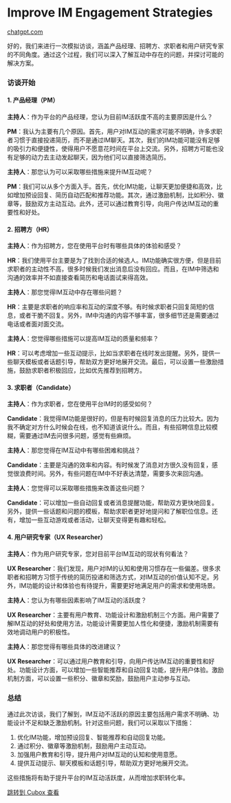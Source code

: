 Improve IM Engagement Strategies
================================

[chatgpt.com](https://chatgpt.com/share/e5e8011d-1f43-4d9a-82bf-ac62e55bdf6d)

好的，我们来进行一次模拟访谈，涵盖产品经理、招聘方、求职者和用户研究专家的不同角度。通过这个过程，我们可以深入了解互动中存在的问题，并探讨可能的解决方案。

### 访谈开始

#### 1. 产品经理（PM）

**主持人**：作为平台的产品经理，您认为目前IM活跃度不高的主要原因是什么？

**PM**：我认为主要有几个原因。首先，用户对IM互动的需求可能不明确，许多求职者习惯于直接投递简历，而不是通过IM聊天。其次，我们的IM功能可能没有足够的吸引力和便捷性，使得用户不愿意花时间在平台上交流。另外，招聘方可能也没有足够的动力去主动发起聊天，因为他们可以直接筛选简历。

**主持人**：那您认为可以采取哪些措施来提升IM互动呢？

**PM**：我们可以从多个方面入手。首先，优化IM功能，让聊天更加便捷和高效，比如增加预设回复、简历自动匹配和推荐功能。其次，通过激励机制，比如积分、徽章等，鼓励双方主动互动。此外，还可以通过教育引导，向用户传达IM互动的重要性和好处。

#### 2. 招聘方（HR）

**主持人**：作为招聘方，您在使用平台时有哪些具体的体验和感受？

**HR**：我们使用平台主要是为了找到合适的候选人。IM功能确实很方便，但是目前求职者的主动性不高，很多时候我们发出消息后没有回应。而且，在IM中筛选和沟通的效率并不如直接查看简历和电话面试来得高效。

**主持人**：那您觉得IM互动中存在哪些问题？

**HR**：主要是求职者的响应率和互动的深度不够。有时候求职者只回复简短的信息，或者干脆不回复。另外，IM中沟通的内容不够丰富，很多细节还是需要通过电话或者面对面交流。

**主持人**：您觉得哪些措施可以提高IM互动的质量和频率？

**HR**：可以考虑增加一些互动提示，比如当求职者在线时发出提醒。另外，提供一些聊天模板或者话题引导，帮助双方更好地展开交流。最后，可以设置一些激励措施，鼓励求职者积极回应，比如优先推荐到招聘方。

#### 3. 求职者（Candidate）

**主持人**：作为求职者，您在使用平台IM时的感受如何？

**Candidate**：我觉得IM功能是很好的，但是有时候回复消息的压力比较大。因为我不确定对方什么时候会在线，也不知道该说什么。而且，有些招聘信息比较模糊，需要通过IM去问很多问题，感觉有些麻烦。

**主持人**：那您觉得在IM互动中有哪些困难和挑战？

**Candidate**：主要是沟通的效率和内容。有时候发了消息对方很久没有回复，感觉很浪费时间。另外，有些问题在IM中不好表达清楚，需要多次来回沟通。

**主持人**：您觉得可以采取哪些措施来改善这些问题？

**Candidate**：可以增加一些自动回复或者消息提醒功能，帮助双方更快地回复。另外，提供一些话题和问题的模板，帮助求职者更好地提问和了解职位信息。还有，增加一些互动游戏或者活动，让聊天变得更有趣和轻松。

#### 4. 用户研究专家（UX Researcher）

**主持人**：作为用户研究专家，您对目前平台IM互动的现状有何看法？

**UX Researcher**：我们发现，用户对IM的认知和使用习惯存在一些偏差。很多求职者和招聘方习惯于传统的简历投递和筛选方式，对IM互动的价值认知不足。另外，IM功能的设计和体验也有待提升，需要更好地满足用户的需求和使用场景。

**主持人**：您认为有哪些因素影响了IM互动的活跃度？

**UX Researcher**：主要有用户教育、功能设计和激励机制三个方面。用户需要了解IM互动的好处和使用方法，功能设计需要更加人性化和便捷，激励机制需要有效地调动用户的积极性。

**主持人**：那您觉得有哪些具体的改进建议？

**UX Researcher**：可以通过用户教育和引导，向用户传达IM互动的重要性和好处。功能设计方面，可以增加一些智能推荐和自动回复功能，提升用户体验。激励机制方面，可以设置一些积分、徽章和奖励，鼓励用户主动参与互动。

### 总结

通过此次访谈，我们了解到，IM互动不活跃的原因主要包括用户需求不明确、功能设计不足和缺乏激励机制。针对这些问题，我们可以采取以下措施：

1. 优化IM功能，增加预设回复、智能推荐和自动回复功能。
2. 通过积分、徽章等激励机制，鼓励用户主动互动。
3. 加强用户教育和引导，提升用户对IM互动的认知和使用意愿。
4. 提供互动提示、聊天模板和话题引导，帮助双方更好地展开交流。

这些措施将有助于提升平台的IM互动活跃度，从而增加求职转化率。

[跳转到 Cubox 查看](https://cubox.pro/my/card?id=7213196156359151089)
